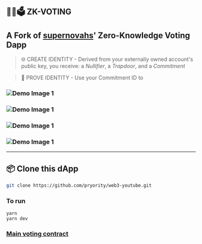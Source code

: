## 🔢✅🗳 ZK-VOTING

## A Fork of [supernovahs](https://github.com/supernovahs)' Zero-Knowledge Voting Dapp

> 🌐 CREATE IDENTITY - Derived from your externally owned account's public key, you receive: a *Nullifier*, a *Trapdoor*, and a *Commitment*

> 📄 PROVE IDENTITY - Use your Commitment ID to 

### ![Demo Image 1](./assets/demo-images/web3-yt-demo-1.png)
### ![Demo Image 1](./assets/demo-images/web3-yt-demo-3.png)
### ![Demo Image 1](./assets/demo-images/web3-yt-demo-4.png)
### ![Demo Image 1](./assets/demo-images/web3-yt-demo-2.png)

---
## 📦 Clone this dApp

```bash
git clone https://github.com/pryority/web3-youtube.git
```

### To run 
```
yarn 
yarn dev
```

### [Main voting contract](https://github.com/supernovahs/ClickedZKvote-frontend/blob/main/src/Contract.sol)

